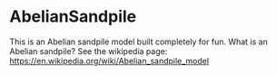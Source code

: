 # AbelianSandpile
This is an Abelian sandpile model built completely for fun.
What is an Abelian sandpile? See the wikipedia page: https://en.wikipedia.org/wiki/Abelian_sandpile_model
